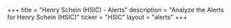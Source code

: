 +++
title = "Henry Schein (HSIC) - Alerts"
description = "Analyze the Alerts for Henry Schein (HSIC)"
ticker = "HSIC"
layout = "alerts"
+++


